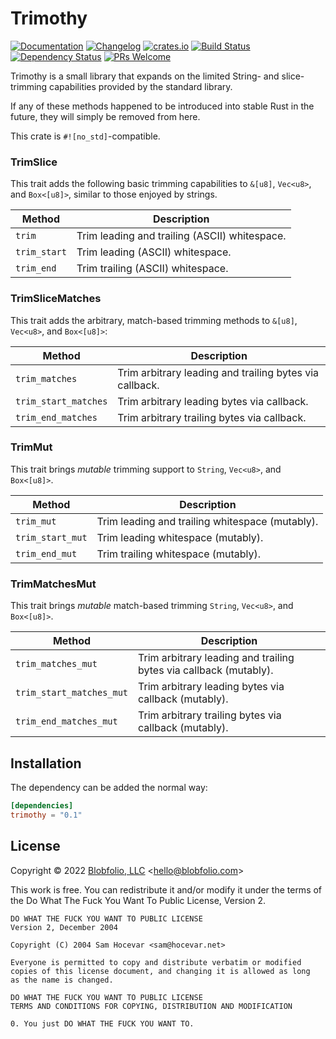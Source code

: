 # Trimothy

[![Documentation](https://docs.rs/trimothy/badge.svg)](https://docs.rs/trimothy/)
[![Changelog](https://img.shields.io/crates/v/trimothy.svg?label=Changelog&color=9cf)](https://github.com/Blobfolio/trimothy/blob/master/CHANGELOG.md)
[![crates.io](https://img.shields.io/crates/v/trimothy.svg)](https://crates.io/crates/trimothy)
[![Build Status](https://github.com/Blobfolio/trimothy/workflows/Build/badge.svg)](https://github.com/Blobfolio/trimothy/actions)
[![Dependency Status](https://deps.rs/repo/github/blobfolio/trimothy/status.svg)](https://deps.rs/repo/github/blobfolio/trimothy)
[![PRs Welcome](https://img.shields.io/badge/PRs-welcome-brightgreen.svg?style=flat-square)](https://github.com/Blobfolio/trimothy)

Trimothy is a small library that expands on the limited String- and slice-trimming capabilities provided by the standard library.

If any of these methods happened to be introduced into stable Rust in the future, they will simply be removed from here.

This crate is `#![no_std]`-compatible.



### TrimSlice

This trait adds the following basic trimming capabilities to `&[u8]`, `Vec<u8>`, and `Box<[u8]>`, similar to those enjoyed by strings.

| Method | Description |
| ------ | ----------- |
| `trim` | Trim leading and trailing (ASCII) whitespace. |
| `trim_start` | Trim leading (ASCII) whitespace. |
| `trim_end` | Trim trailing (ASCII) whitespace. |


### TrimSliceMatches

This trait adds the arbitrary, match-based trimming methods to `&[u8]`, `Vec<u8>`, and `Box<[u8]>`:

| Method | Description |
| ------ | ----------- |
| `trim_matches` | Trim arbitrary leading and trailing bytes via callback. |
| `trim_start_matches` | Trim arbitrary leading bytes via callback. |
| `trim_end_matches` | Trim arbitrary trailing bytes via callback. |


### TrimMut

This trait brings _mutable_ trimming support to `String`, `Vec<u8>`, and `Box<[u8]>`.

| Method | Description |
| ------ | ----------- |
| `trim_mut` | Trim leading and trailing whitespace (mutably). |
| `trim_start_mut` | Trim leading whitespace (mutably). |
| `trim_end_mut` | Trim trailing whitespace (mutably). |


### TrimMatchesMut

This trait brings _mutable_ match-based trimming `String`, `Vec<u8>`, and `Box<[u8]>`.

| Method | Description |
| ------ | ----------- |
| `trim_matches_mut` | Trim arbitrary leading and trailing bytes via callback (mutably). |
| `trim_start_matches_mut` | Trim arbitrary leading bytes via callback (mutably). |
| `trim_end_matches_mut` | Trim arbitrary trailing bytes via callback (mutably). |



## Installation

The dependency can be added the normal way:

```toml
[dependencies]
trimothy = "0.1"
```



## License

Copyright © 2022 [Blobfolio, LLC](https://blobfolio.com) &lt;hello@blobfolio.com&gt;

This work is free. You can redistribute it and/or modify it under the terms of the Do What The Fuck You Want To Public License, Version 2.

    DO WHAT THE FUCK YOU WANT TO PUBLIC LICENSE
    Version 2, December 2004
    
    Copyright (C) 2004 Sam Hocevar <sam@hocevar.net>
    
    Everyone is permitted to copy and distribute verbatim or modified
    copies of this license document, and changing it is allowed as long
    as the name is changed.
    
    DO WHAT THE FUCK YOU WANT TO PUBLIC LICENSE
    TERMS AND CONDITIONS FOR COPYING, DISTRIBUTION AND MODIFICATION
    
    0. You just DO WHAT THE FUCK YOU WANT TO.
